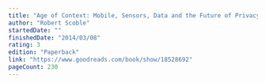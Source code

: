 ```yaml
---
title: "Age of Context: Mobile, Sensors, Data and the Future of Privacy"
author: "Robert Scoble"
startedDate: ""
finishedDate: "2014/03/08"
rating: 3
edition: "Paperback"
link: "https://www.goodreads.com/book/show/18528692"
pageCount: 230
---
```



